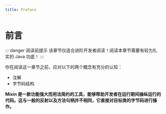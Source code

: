 ```yaml
---
title: Preface
---
```


# 前言

::: danger 阅读前提示
该章节仅适合进阶开发者阅读！阅读本章节需要有较为扎实的 Java 功底！
:::

你在阅读这一章节之前，应对以下的两个概念有充分的认知：

- 注解
- 字节码结构

**Mixin 是一款功能强大而用法简约的工具，能够帮助开发者在运行期间操纵运行的代码。这与一般的反射以及方法句柄并不相同，它直接对目标类的字节码进行操作。**
